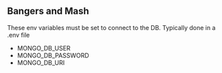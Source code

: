 ## Bangers and Mash

These env variables must be set to connect to the DB. Typically done in a .env file

- MONGO_DB_USER
- MONGO_DB_PASSWORD
- MONGO_DB_URI
